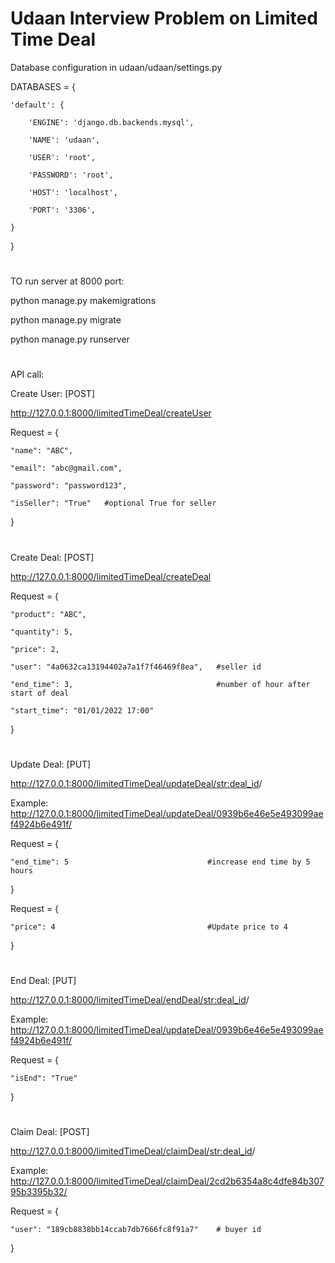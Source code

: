 # Udaan Interview Problem on Limited Time Deal
Database configuration in udaan/udaan/settings.py

DATABASES = {

    'default': {
    
        'ENGINE': 'django.db.backends.mysql',
        
        'NAME': 'udaan',
        
        'USER': 'root',
        
        'PASSWORD': 'root',
        
        'HOST': 'localhost',
        
        'PORT': '3306',
        
    }
    
}
#

TO run server at 8000 port:

python manage.py makemigrations

python manage.py migrate 

python manage.py runserver
#

API call:



Create User: [POST]

http://127.0.0.1:8000/limitedTimeDeal/createUser

Request = {

    "name": "ABC",
    
    "email": "abc@gmail.com",
    
    "password": "password123",
    
    "isSeller": "True"   #optional True for seller 
    
}
#

Create Deal: [POST]

http://127.0.0.1:8000/limitedTimeDeal/createDeal

Request = {

    "product": "ABC",
    
    "quantity": 5,
    
    "price": 2,
    
    "user": "4a0632ca13194402a7a1f7f46469f8ea",   #seller id
    
    "end_time": 3,                                #number of hour after start of deal
    
    "start_time": "01/01/2022 17:00"
    
}
#

Update Deal: [PUT]

http://127.0.0.1:8000/limitedTimeDeal/updateDeal/<str:deal_id>/

Example: http://127.0.0.1:8000/limitedTimeDeal/updateDeal/0939b6e46e5e493099aef4924b6e491f/

Request = {

    "end_time": 5                               #increase end time by 5 hours
    
}

Request = {

    "price": 4                                  #Update price to 4
    
}
#

End Deal: [PUT]

http://127.0.0.1:8000/limitedTimeDeal/endDeal/<str:deal_id>/

Example: http://127.0.0.1:8000/limitedTimeDeal/updateDeal/0939b6e46e5e493099aef4924b6e491f/

Request = {

    "isEnd": "True"
    
}
#

Claim Deal: [POST]

http://127.0.0.1:8000/limitedTimeDeal/claimDeal/<str:deal_id>/

Example: http://127.0.0.1:8000/limitedTimeDeal/claimDeal/2cd2b6354a8c4dfe84b30795b3395b32/

Request = {

    "user": "189cb8838bb14ccab7db7666fc8f91a7"    # buyer id
    
}
#
